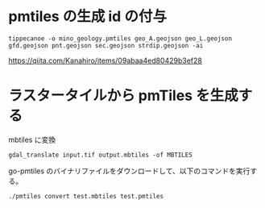 # pmtiles の生成 id の付与

```
tippecanoe -o mino_geology.pmtiles geo_A.geojson geo_L.geojson gfd.geojson pnt.geojson sec.geojson strdip.geojson -ai
```

https://qiita.com/Kanahiro/items/09abaa4ed80429b3ef28

# ラスタータイルから pmTiles を生成する

mbtiles に変換

```
gdal_translate input.tif output.mbtiles -of MBTILES
```

go-pmtiles のバイナリファイルをダウンロードして、以下のコマンドを実行する。

```
./pmtiles convert test.mbtiles test.pmtiles
```

